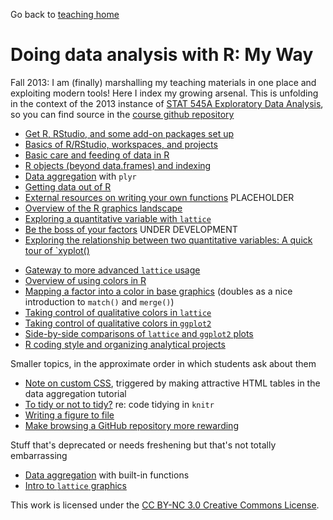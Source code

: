 Go back to [teaching home](../teach.html)

# Doing data analysis with R: My Way

Fall 2013: I am (finally) marshalling my teaching materials in one place and exploiting modern tools! Here I index my growing arsenal. This is unfolding in the context of the 2013 instance of [STAT 545A Exploratory Data Analysis](current.html), so you can find source in the [course github repository](https://github.com/jennybc/STAT545A)

  * [Get R, RStudio, and some add-on packages set up](block00_setup.html)
  * [Basics of R/RStudio, workspaces, and projects](block01_basicsWorkspaceWorkingDirProject.html)
  * [Basic care and feeding of data in R](block02_careFeedingData.html)
  * [R objects (beyond data.frames) and indexing](block03_basicObjects.html)
  * [Data aggregation](block04_dataAggregation.html) with `plyr`
  * [Getting data out of R](block05_getNumbersOut.html)
  * [External resources on writing your own functions](block06_functions.html) PLACEHOLDER 
  * [Overview of the R graphics landscape](block90_baseLatticeGgplot2.html)
  * [Exploring a quantitative variable with `lattice`](block07_univariatePlotsLattice.html)
  * [Be the boss of your factors](block08_bossYourFactors.html) UNDER DEVELOPMENT
  * [Exploring the relationship between two quantitative variables: A quick tour of `xyplot()](block09_xyplotLattice.html)
  - [Gateway to more advanced `lattice` usage](block10_latticeNittyGritty.html)
  - [Overview of using colors in R](block14_colors.html)
  - [Mapping a factor into a color in base graphics](block15_colorMappingBase.html) (doubles as a nice introduction to `match()` and `merge()`)
  - [Taking control of qualitative colors in `lattice`](block16_colorsLatticeQualitative.html)
  - [Taking control of qualitative colors in `ggplot2`](block17_colorsGgplot2Qualitative.html)
  - [Side-by-side comparisons of `lattice` and `ggplot2` plots](block18_gapminderGgplot2VsLattice.html)
  - [R coding style and organizing analytical projects](block19_codeFormattingOrganization.html)
    
    
Smaller topics, in the approximate order in which students ask about them

  * [Note on custom CSS](topic10_tablesCSS.html), triggered by making attractive HTML tables in the data aggregation tutorial
  * [To tidy or not to tidy?](topic11_tidyCode.html) re: code tidying in `knitr`
  * [Writing a figure to file](topic12_writeFigureToFile.html)
  * [Make browsing a GitHub repository more rewarding](topic12_make-browsing-GitHub-repo-more-rewarding.html )

Stuff that's deprecated or needs freshening but that's not totally embarrassing

  * [Data aggregation](block93_oldDataAggregation.html) with built-in functions
  * [Intro to `lattice` graphics](block91_latticeGraphics.html)
    
<div class="footer">
This work is licensed under the  <a href="http://creativecommons.org/licenses/by-nc/3.0/">CC BY-NC 3.0 Creative Commons License</a>.
</div>